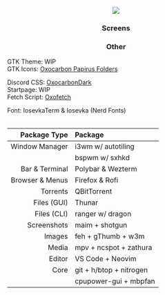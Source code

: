 <p align = "center"><img src=https://github.com/MujtabaAsim/dots/assets/62666332/6fa1f992-0751-435e-8e2d-ac7186abc9e4></p>

### <p align = "center"> Screens </p>

### <p align = "center"> Other </p>
GTK Theme: WIP <br>
GTK Icons:</b> [Oxocarbon Papirus Folders](https://github.com/BattleCh1cken/oxocarbon-papirus-folders) <br>

Discord CSS: [OxocarbonDark](https://github.com/MujtabaAsim/Discord_Themes/blob/main/OxocarbonDark.css) <br>
Startpage: WIP <br>
Fetch Script: [Oxofetch](https://github.com/MujtabaAsim/FetchScripts/tree/main/oxofetch) <br>

Font: IosevkaTerm & Iosevka (Nerd Fonts)<br><br>


|Package Type       | Package                 |
|------------------:|:------------------------|
| Window Manager    | i3wm w/ autotiling      |
|                   | bspwm w/ sxhkd          |
| Bar & Terminal    | Polybar & Wezterm       |
| Browser & Menus   | Firefox & Rofi          | | Notifications     | Dunst                   |
| Torrents          | QBitTorrent             |
| Files (GUI)       | Thunar                  |
| Files (CLI)       | ranger w/ dragon        |
| Screenshots       | maim + shotgun          |
| Images            | feh + gThumb + w3m      |
| Media             | mpv + ncspot + zathura  |
| Editor            | VS Code + Neovim        |
| Core              | git + h/btop + nitrogen |
|                   | cpupower-gui + mbpfan   |
